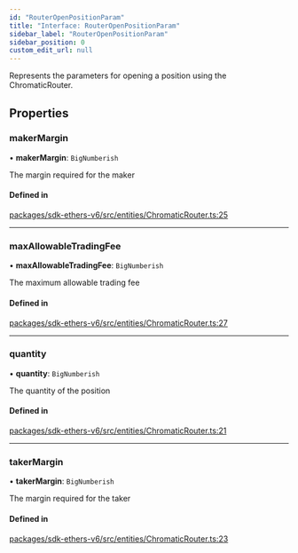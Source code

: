 ```yaml
---
id: "RouterOpenPositionParam"
title: "Interface: RouterOpenPositionParam"
sidebar_label: "RouterOpenPositionParam"
sidebar_position: 0
custom_edit_url: null
---
```


Represents the parameters for opening a position using the ChromaticRouter.

## Properties

### makerMargin

• **makerMargin**: `BigNumberish`

The margin required for the maker

#### Defined in

[packages/sdk-ethers-v6/src/entities/ChromaticRouter.ts:25](https://github.com/chromatic-protocol/sdk/blob/cf510b0/packages/sdk-ethers-v6/src/entities/ChromaticRouter.ts#L25)

___

### maxAllowableTradingFee

• **maxAllowableTradingFee**: `BigNumberish`

The maximum allowable trading fee

#### Defined in

[packages/sdk-ethers-v6/src/entities/ChromaticRouter.ts:27](https://github.com/chromatic-protocol/sdk/blob/cf510b0/packages/sdk-ethers-v6/src/entities/ChromaticRouter.ts#L27)

___

### quantity

• **quantity**: `BigNumberish`

The quantity of the position

#### Defined in

[packages/sdk-ethers-v6/src/entities/ChromaticRouter.ts:21](https://github.com/chromatic-protocol/sdk/blob/cf510b0/packages/sdk-ethers-v6/src/entities/ChromaticRouter.ts#L21)

___

### takerMargin

• **takerMargin**: `BigNumberish`

The margin required for the taker

#### Defined in

[packages/sdk-ethers-v6/src/entities/ChromaticRouter.ts:23](https://github.com/chromatic-protocol/sdk/blob/cf510b0/packages/sdk-ethers-v6/src/entities/ChromaticRouter.ts#L23)
